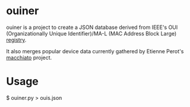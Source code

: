 # ouiner
ouiner is a project to create a JSON database derived from IEEE's OUI                   
(Organizationally Unique Identifier)/MA-L (MAC Address Block Large) [registry](http://standards.ieee.org/develop/regauth/oui/oui.txt).                           
                                                                                  
It also merges popular device data currently gathered by Etienne Perot's             
[macchiato](https://github.com/EtiennePerot/macchiato) project.

# Usage
$ ouiner.py > ouis.json
